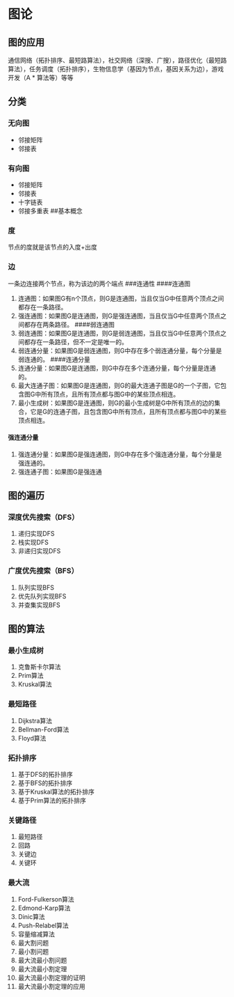 # 图论
## 图的应用
通信网络（拓扑排序、最短路算法），社交网络（深搜、广搜），路径优化（最短路算法），任务调度（拓扑排序），生物信息学（基因为节点，基因关系为边），游戏开发（A * 算法等）等等
## 分类
### 无向图
- 邻接矩阵
- 邻接表
### 有向图
- 邻接矩阵
- 邻接表
- 十字链表
- 邻接多重表
##基本概念
### 度
节点的度就是该节点的入度+出度
### 边
一条边连接两个节点，称为该边的两个端点
###连通性
####连通图
1. 连通图：如果图G有n个顶点，则G是连通图，当且仅当G中任意两个顶点之间都存在一条路径。
2. 强连通图：如果图G是连通图，则G是强连通图，当且仅当G中任意两个顶点之间都存在两条路径。
####弱连通图
1. 弱连通图：如果图G是连通图，则G是弱连通图，当且仅当G中任意两个顶点之间都存在一条路径，但不一定是唯一的。
2. 弱连通分量：如果图G是弱连通图，则G中存在多个弱连通分量，每个分量是弱连通的。
####连通分量
1. 连通分量：如果图G是连通图，则G中存在多个连通分量，每个分量是连通的。
2. 最大连通子图：如果图G是连通图，则G的最大连通子图是G的一个子图，它包含图G中所有顶点，且所有顶点都与图G中的某些顶点相连。
3. 最小生成树：如果图G是连通图，则G的最小生成树是G中所有顶点的边的集合，它是G的连通子图，且包含图G中所有顶点，且所有顶点都与图G中的某些顶点相连。
#### 强连通分量
1. 强连通分量：如果图G是强连通图，则G中存在多个强连通分量，每个分量是强连通的。
2. 强连通子图：如果图G是强连通
## 图的遍历
### 深度优先搜索（DFS）
1. 递归实现DFS
2. 栈实现DFS
3. 非递归实现DFS
### 广度优先搜索（BFS）
1. 队列实现BFS
2. 优先队列实现BFS
3. 并查集实现BFS
## 图的算法
### 最小生成树
1. 克鲁斯卡尔算法
2. Prim算法
3. Kruskal算法
### 最短路径
1. Dijkstra算法
2. Bellman-Ford算法
3. Floyd算法
### 拓扑排序
1. 基于DFS的拓扑排序
2. 基于BFS的拓扑排序
3. 基于Kruskal算法的拓扑排序
4. 基于Prim算法的拓扑排序
### 关键路径
1. 最短路径
2. 回路
3. 关键边
4. 关键环
### 最大流
1. Ford-Fulkerson算法
2. Edmond-Karp算法
3. Dinic算法
4. Push-Relabel算法
5. 容量缩减算法
6. 最大割问题
7. 最小割问题
8. 最大流最小割问题
9. 最大流最小割定理
10. 最大流最小割定理的证明
11. 最大流最小割定理的应用